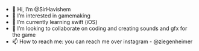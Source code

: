 - 👋 Hi, I’m @SirHavishem
- 👀 I’m interested in gamemaking
- 🌱 I’m currently learning swift (iOS)
- 💞️ I’m looking to collaborate on coding and creating sounds and gfx for the game
- 📫 How to reach me: you can reach me over instagram - @ziegenheimer

<!---
SirHavishem/SirHavishem is a ✨ special ✨ repository because its `README.md` (this file) appears on your GitHub profile.
You can click the Preview link to take a look at your changes.
--->
